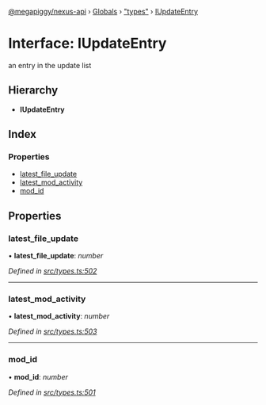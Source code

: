 [@megapiggy/nexus-api](../README.md) › [Globals](../globals.md) › ["types"](../modules/_types_.md) › [IUpdateEntry](_types_.iupdateentry.md)

# Interface: IUpdateEntry

an entry in the update list

## Hierarchy

* **IUpdateEntry**

## Index

### Properties

* [latest_file_update](_types_.iupdateentry.md#latest_file_update)
* [latest_mod_activity](_types_.iupdateentry.md#latest_mod_activity)
* [mod_id](_types_.iupdateentry.md#mod_id)

## Properties

###  latest_file_update

• **latest_file_update**: *number*

*Defined in [src/types.ts:502](https://github.com/Nexus-Mods/node-nexus-api/blob/master/src/types.ts#L502)*

___

###  latest_mod_activity

• **latest_mod_activity**: *number*

*Defined in [src/types.ts:503](https://github.com/Nexus-Mods/node-nexus-api/blob/master/src/types.ts#L503)*

___

###  mod_id

• **mod_id**: *number*

*Defined in [src/types.ts:501](https://github.com/Nexus-Mods/node-nexus-api/blob/master/src/types.ts#L501)*
